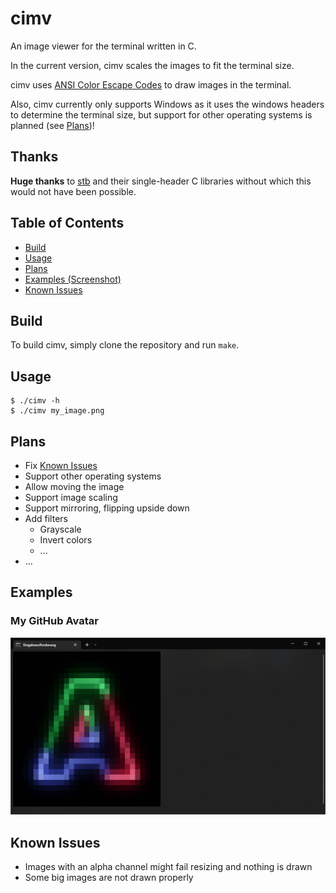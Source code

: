# cimv

An image viewer for the terminal written in C.

In the current version, cimv scales the images to fit the terminal size.

cimv uses [ANSI Color Escape Codes](https://en.wikipedia.org/wiki/ANSI_escape_code#Colors) to draw images in the terminal.

Also, cimv currently only supports Windows as it uses the windows headers to determine the terminal size, but support for other operating systems is planned (see [Plans](#plans))!

## **Thanks**

**Huge thanks** to [stb](https://github.com/nothings/stb) and their single-header C libraries without which this would not have been possible.

## Table of Contents

- [Build](#build)
- [Usage](#usage)
- [Plans](#plans)
- [Examples (Screenshot)](#examples)
- [Known Issues](#known-issues)

## Build

To build cimv, simply clone the repository and run `make`.

## Usage

```console
$ ./cimv -h
$ ./cimv my_image.png
```

## Plans

- Fix [Known Issues](#known-issues)
- Support other operating systems
- Allow moving the image
- Support image scaling
- Support mirroring, flipping upside down
- Add filters
    - Grayscale
    - Invert colors
    - ...
- ...

## Examples

### My GitHub Avatar

![Screenshot - Arcxm Avatar](screenshots/Screenshot_Arcxm_GitHub_Avatar.png)

## Known Issues

- Images with an alpha channel might fail resizing and nothing is drawn
- Some big images are not drawn properly